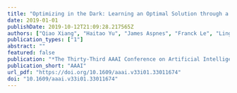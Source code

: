 ```yaml
---
title: "Optimizing in the Dark: Learning an Optimal Solution through a Simple Request Interface"
date: 2019-01-01
publishDate: 2019-10-12T21:09:28.217565Z
authors: ["Qiao Xiang", "Haitao Yu", "James Aspnes", "Franck Le", "Linghe Kong", "Yang Richard Yang"]
publication_types: ["1"]
abstract: ""
featured: false
publication: "*The Thirty-Third AAAI Conference on Artificial Intelligence, AAAI 2019.*"
publication_short: "AAAI"
url_pdf: "https://doi.org/10.1609/aaai.v33i01.33011674"
doi: "10.1609/aaai.v33i01.33011674"
---
```


